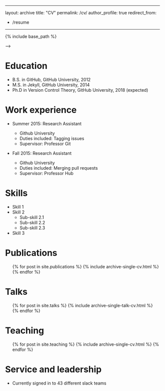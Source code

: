 <!-- ---
layout: archive
title: "CV"
permalink: /CV/
author_profile: true
---
<embed src="../files/CV_Praguna_Manvi_2023_updated.pdf" width="900" height="900" 
 type="application/pdf"> -->

 ---
layout: archive
title: "CV"
permalink: /cv/
author_profile: true
redirect_from:
  - /resume
---

{% include base_path %}

<!-- <embed src="../files/CV_Praguna_Manvi_2023_updated.pdf" width="900" height="900" 
 type="application/pdf"> --> -->

Education
======
* B.S. in GitHub, GitHub University, 2012
* M.S. in Jekyll, GitHub University, 2014
* Ph.D in Version Control Theory, GitHub University, 2018 (expected)

Work experience
======
* Summer 2015: Research Assistant
  * Github University
  * Duties included: Tagging issues
  * Supervisor: Professor Git

* Fall 2015: Research Assistant
  * Github University
  * Duties included: Merging pull requests
  * Supervisor: Professor Hub
  
Skills
======
* Skill 1
* Skill 2
  * Sub-skill 2.1
  * Sub-skill 2.2
  * Sub-skill 2.3
* Skill 3

Publications
======
  <ul>{% for post in site.publications %}
    {% include archive-single-cv.html %}
  {% endfor %}</ul>
  
Talks
======
  <ul>{% for post in site.talks %}
    {% include archive-single-talk-cv.html %}
  {% endfor %}</ul>
  
Teaching
======
  <ul>{% for post in site.teaching %}
    {% include archive-single-cv.html %}
  {% endfor %}</ul>
  
Service and leadership
======
* Currently signed in to 43 different slack teams